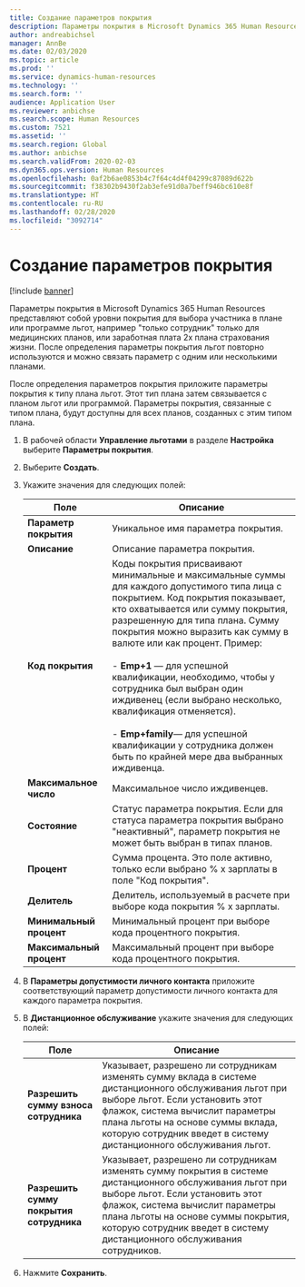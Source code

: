 ```yaml
---
title: Создание параметров покрытия
description: Параметры покрытия в Microsoft Dynamics 365 Human Resources представляют собой уровни покрытия для выбора участника в плане или программе льгот, например "только сотрудник" только для медицинских планов, или заработная плата 2x плана страхования жизни.
author: andreabichsel
manager: AnnBe
ms.date: 02/03/2020
ms.topic: article
ms.prod: ''
ms.service: dynamics-human-resources
ms.technology: ''
ms.search.form: ''
audience: Application User
ms.reviewer: anbichse
ms.search.scope: Human Resources
ms.custom: 7521
ms.assetid: ''
ms.search.region: Global
ms.author: anbichse
ms.search.validFrom: 2020-02-03
ms.dyn365.ops.version: Human Resources
ms.openlocfilehash: 0af2b6ae0853b4c7f64c4d4f04299c87089d622b
ms.sourcegitcommit: f38302b9430f2ab3efe91d0a7beff946bc610e8f
ms.translationtype: HT
ms.contentlocale: ru-RU
ms.lasthandoff: 02/28/2020
ms.locfileid: "3092714"
---
```

# <a name="create-coverage-options"></a>Создание параметров покрытия

[!include [banner](includes/preview-feature.md)]

Параметры покрытия в Microsoft Dynamics 365 Human Resources представляют собой уровни покрытия для выбора участника в плане или программе льгот, например "только сотрудник" только для медицинских планов, или заработная плата 2x плана страхования жизни. После определения параметры покрытия льгот повторно используются и можно связать параметр с одним или несколькими планами.

После определения параметров покрытия приложите параметры покрытия к типу плана льгот. Этот тип плана затем связывается с планом льгот или программой. Параметры покрытия, связанные с типом плана, будут доступны для всех планов, созданных с этим типом плана. 

1. В рабочей области **Управление льготами** в разделе **Настройка** выберите **Параметры покрытия**.

2. Выберите **Создать**.

3. Укажите значения для следующих полей:

   | Поле | Описание |
   | --- | --- |
   | **Параметр покрытия** | Уникальное имя параметра покрытия. |
   | **Описание** | Описание параметра покрытия. |
   | **Код покрытия** | Коды покрытия присваивают минимальные и максимальные суммы для каждого допустимого типа лица с покрытием. Код покрытия показывает, кто охватывается или сумму покрытия, разрешенную для типа плана. Сумму покрытия можно выразить как сумму в валюте или как процент. Пример:</br></br>- **Emp+1** — для успешной квалификации, необходимо, чтобы у сотрудника был выбран один иждивенец (если выбрано несколько, квалификация отменяется).</br></br>- **Emp+family**— для успешной квалификации у сотрудника должен быть по крайней мере два выбранных иждивенца. |
   | **Максимальное число** | Максимальное число иждивенцев. |
   | **Состояние** | Статус параметра покрытия. Если для статуса параметра покрытия выбрано "неактивный", параметр покрытия не может быть выбран в типах планов. |
   | **Процент** | Сумма процента. Это поле активно, только если выбрано % x зарплаты в поле "Код покрытия". |
   | **Делитель** | Делитель, используемый в расчете при выборе кода покрытия % x зарплаты. |
   | **Минимальный процент** | Минимальный процент при выборе кода процентного покрытия. |
   | **Максимальный процент** | Максимальный процент при выборе кода процентного покрытия. |

4. В **Параметры допустимости личного контакта** приложите соответствующий параметр допустимости личного контакта для каждого параметра покрытия.

5. В **Дистанционное обслуживание** укажите значения для следующих полей:

   | Поле | Описание |
   | --- | --- |
   | **Разрешить сумму взноса сотрудника** | Указывает, разрешено ли сотрудникам изменять сумму вклада в системе дистанционного обслуживания льгот при выборе льгот. Если установить этот флажок, система вычислит параметры плана льготы на основе суммы вклада, которую сотрудник введет в систему дистанционного обслуживания льгот. |
   | **Разрешить сумму покрытия сотрудника** | Указывает, разрешено ли сотрудникам изменять сумму покрытия в системе дистанционного обслуживания льгот при выборе льгот. Если установить этот флажок, система вычислит параметры плана льготы на основе суммы покрытия, которую сотрудник введет в систему дистанционного обслуживания сотрудников. |

6. Нажмите **Сохранить**. 
